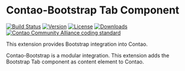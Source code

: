 Contao-Bootstrap Tab Component
==============================

[![Build Status](http://img.shields.io/travis/contao-bootstrap/tab/master.svg?style=flat-square)](https://travis-ci.org/contao-bootstrap/tab)
[![Version](http://img.shields.io/packagist/v/contao-bootstrap/tab.svg?style=flat-square)](http://packagist.com/packages/contao-bootstrap/tab)
[![License](http://img.shields.io/packagist/l/contao-bootstrap/tab.svg?style=flat-square)](http://packagist.com/packages/contao-bootstrap/tab)
[![Downloads](http://img.shields.io/packagist/dt/contao-bootstrap/tab.svg?style=flat-square)](http://packagist.com/packages/contao-bootstrap/tab)
[![Contao Community Alliance coding standard](http://img.shields.io/badge/cca-coding_standard-red.svg?style=flat-square)](https://github.com/contao-community-alliance/coding-standard)

This extension provides Bootstrap integration into Contao. 

Contao-Bootstrap is a modular integration. This extension adds the Bootstrap Tab component as content element to Contao.
